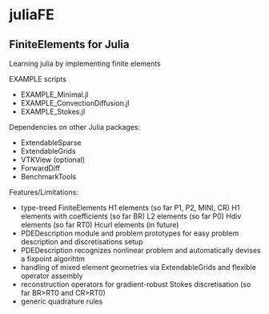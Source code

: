 # juliaFE
FiniteElements for Julia
-------------------------

Learning julia by implementing finite elements

EXAMPLE scripts
- EXAMPLE_Minimal.jl
- EXAMPLE_ConvectionDiffusion.jl
- EXAMPLE_Stokes.jl

Dependencies on other Julia packages:
- ExtendableSparse
- ExtendableGrids
- VTKView (optional)
- ForwardDiff
- BenchmarkTools

Features/Limitations:
- type-treed FiniteElements
    H1 elements (so far P1, P2, MINI, CR)
    H1 elements with coefficients (so far BR)
    L2 elements (so far P0)
    Hdiv elements (so far RT0)
    Hcurl elements (in future)
- PDEDescription module and problem prototypes for easy problem description and discretisations setup
- PDEDescription recognizes nonlinear problem and automatically devises a fixpoint algorihtm
- handling of mixed element geometries via ExtendableGrids and flexible operator assembly
- reconstruction operators for gradient-robust Stokes discretisation (so far BR>RT0 and CR>RT0)
- generic quadrature rules
